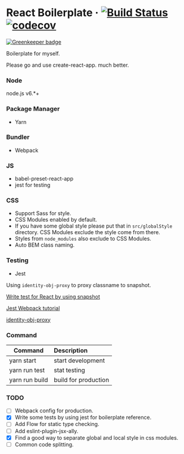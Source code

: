 # React Boilerplate &middot; [![Build Status](https://travis-ci.org/SecretBase/react-boilerplate.svg?branch=master)](https://travis-ci.org/SecretBase/react-boilerplate) [![codecov](https://codecov.io/gh/SecretBase/react-boilerplate/branch/master/graph/badge.svg)](https://codecov.io/gh/SecretBase/react-boilerplate)

[![Greenkeeper badge](https://badges.greenkeeper.io/SecretBase/react-boilerplate.svg)](https://greenkeeper.io/)


Boilerplate for myself.

Please go and use create-react-app. much better.

### Node

node.js v6.\*+

### Package Manager

- Yarn

### Bundler

- Webpack

### JS

- babel-preset-react-app
- jest for testing

### CSS

- Support Sass for style.
- CSS Modules enabled by default.
- If you have some global style please put that in `src/globalStyle` directory. CSS Modules exclude the style come from there.
- Styles from `node_modules` also exclude to CSS Modules.
- Auto BEM class naming.

### Testing

- Jest

Using `identity-obj-proxy` to proxy classname to snapshot.

[Write test for React by using snapshot](http://facebook.github.io/jest/docs/tutorial-react.html#content)

[Jest Webpack tutorial](http://facebook.github.io/jest/docs/tutorial-webpack.html#content)

[identity-obj-proxy](https://github.com/keyanzhang/identity-obj-proxy)

### Command

| Command        | Description          |
|----------------|:---------------------|
| yarn start     | start development    |
| yarn run test  | stat testing         |
| yarn run build | build for production |

### TODO

- [ ] Webpack config for production.
- [x] Write some tests by using jest for boilerplate reference.
- [ ] Add Flow for static type checking.
- [ ] Add eslint-plugin-jsx-ally.
- [x] Find a good way to separate global and local style in css modules.
- [ ] Common code splitting.
